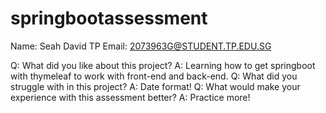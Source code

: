 # springbootassessment

Name: Seah David
TP Email: 2073963G@STUDENT.TP.EDU.SG

Q: What did you like about this project?
A: Learning how to get springboot with thymeleaf to work with front-end and back-end.
Q: What did you struggle with in this project?
A: Date format!
Q: What would make your experience with this assessment better?
A: Practice more!
